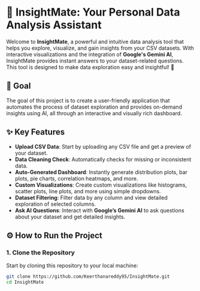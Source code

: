 # 🌟 InsightMate: Your Personal Data Analysis Assistant 

Welcome to **InsightMate**, a powerful and intuitive data analysis tool that helps you explore, visualize, and gain insights from your CSV datasets. With interactive visualizations and the integration of **Google's Gemini AI**, InsightMate provides instant answers to your dataset-related questions. This tool is designed to make data exploration easy and insightful! 🚀

## 🎯 Goal
The goal of this project is to create a user-friendly application that automates the process of dataset exploration and provides on-demand insights using AI, all through an interactive and visually rich dashboard.

## ✨ Key Features
- **Upload CSV Data**: Start by uploading any CSV file and get a preview of your dataset.
- **Data Cleaning Check**: Automatically checks for missing or inconsistent data.
- **Auto-Generated Dashboard**: Instantly generate distribution plots, bar plots, pie charts, correlation heatmaps, and more.
- **Custom Visualizations**: Create custom visualizations like histograms, scatter plots, line plots, and more using simple dropdowns.
- **Dataset Filtering**: Filter data by any column and view detailed exploration of selected columns.
- **Ask AI Questions**: Interact with **Google’s Gemini AI** to ask questions about your dataset and get detailed insights.
  
## ⚙️ How to Run the Project

### 1. Clone the Repository
Start by cloning this repository to your local machine:

```bash
git clone https://github.com/Keerthanareddy95/InsightMate.git
cd InsightMate
